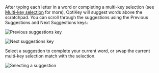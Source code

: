 After typing each letter in a word or completing a multi-key selection (see [Multi-key selection](https://github.com/JuliusSweetland/OptiKey/wiki/User-Guide#multi-key-selection) for more), OptiKey will suggest words above the scratchpad. You can scroll through the suggestions using the Previous Suggestions and Next Suggestions keys:

![Previous suggestions key](https://github.com/JuliusSweetland/OptiKey/blob/gh-pages/images/Key_Previous_Suggestions_Up.png)

![Next suggestions key](https://github.com/JuliusSweetland/OptiKey/blob/gh-pages/images/Key_Next_Suggestions_Up.png)

Select a suggestion to complete your current word, or swap the current multi-key selection match with the selection.

![Selecting a suggestion](https://github.com/JuliusSweetland/OptiKey/blob/gh-pages/images/Selecting_A_Suggestions.png)